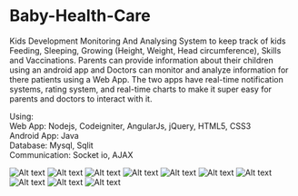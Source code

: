 # Baby-Health-Care
Kids Development Monitoring And Analysing System to keep track of kids Feeding, Sleeping, Growing (Height, Weight, Head circumference), Skills and Vaccinations.
Parents can provide information about their children using an android app and Doctors can monitor and analyze information for there patients using a Web App.
The two apps have real-time notification systems, rating system, and real-time charts to make it super easy for parents and doctors to interact with it.<br>

Using:<br>
Web App: Nodejs, Codeigniter, AngularJs, jQuery, HTML5, CSS3<br>
Android App: Java<br>
Database: Mysql, Sqlit<br>
Communication: Socket io, AJAX<br>

![Alt text](Screenshots/w1.png?raw=true "1")
![Alt text](Screenshots/w2.png?raw=true "2")
![Alt text](Screenshots/w3.png?raw=true "3")
![Alt text](Screenshots/w4.png?raw=true "4")
![Alt text](Screenshots/w5.png?raw=true "5")
![Alt text](Screenshots/a1.png?raw=true "a1")
![Alt text](Screenshots/a2.png?raw=true "a2")
![Alt text](Screenshots/a3.png?raw=true "a3")
![Alt text](Screenshots/a4.png?raw=true "a4")
![Alt text](Screenshots/a5.png?raw=true "a5")



